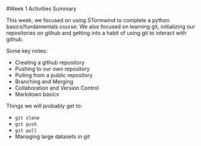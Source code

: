 #Week 1 Activities Summary

This week, we focused on using STormwind to complete a python basics/fundamentals course. 
We also focused on learning git, initializing our repositories on github and getting into a habit of using git to interact with github. 

Some key notes: 

- Creating a github repository
- Pushing to our own repository
- Pulling from a public repository
- Branching and Merging
- Collaboration and Version Control
- Markdown basics


Things we will probably get to:

- `git clone`
- `git push`
- `git pull`
- Managing large datasets in git

